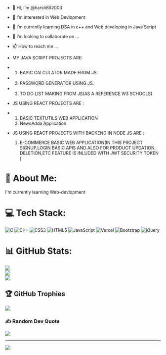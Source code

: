 - 👋 Hi, I’m @harsh852003
- 👀 I’m interested in Web Devlopment 
- 🌱 I’m currently learning DSA in c++ and Web developing in Java Script
- 💞️ I’m looking to collaborate on ...
- 📫 How to reach me ...
- MY JAVA SCRIPT PROJECTS ARE:
- 1. BASIC CALCULATOR MADE FROM JS.
- 2. PASSWORD GENERATOR USING JS.
- 3. TO DO LIST MAKING FROM JS(AS A REFERENCE W3 SCHOOLS)
  
- JS USING REACT PROJECTS ARE :
- 1. BASIC TEXTUTILS WEB APPLICATION
  2. NewsAdda Application

- JS USING REACT PROJECTS WITH BACKEND IN NODE JS ARE :
  1. E-COMMERCE BASIC WEB APPLICATION(IN THIS PROJECT SIGNUP,LOGIN BASIC APIS AND ALSO FOR PRODUCT UPDATION, DELETION,ETC FEATURE IS INLUDED WITH JWT SECURITY TOKEN )
<!---
harsh852003/harsh852003 is a ✨ special ✨ repository because its `README.md` (this file) appears on your GitHub profile.
You can click the Preview link to take a look at your changes.
--->
# 💫 About Me:
I'm currently learning Web-devlopment<br>


# 💻 Tech Stack:
![C](https://img.shields.io/badge/c-%2300599C.svg?style=for-the-badge&logo=c&logoColor=white) ![C++](https://img.shields.io/badge/c++-%2300599C.svg?style=for-the-badge&logo=c%2B%2B&logoColor=white) ![CSS3](https://img.shields.io/badge/css3-%231572B6.svg?style=for-the-badge&logo=css3&logoColor=white) ![HTML5](https://img.shields.io/badge/html5-%23E34F26.svg?style=for-the-badge&logo=html5&logoColor=white) ![JavaScript](https://img.shields.io/badge/javascript-%23323330.svg?style=for-the-badge&logo=javascript&logoColor=%23F7DF1E) ![Vercel](https://img.shields.io/badge/vercel-%23000000.svg?style=for-the-badge&logo=vercel&logoColor=white) ![Bootstrap](https://img.shields.io/badge/bootstrap-%23563D7C.svg?style=for-the-badge&logo=bootstrap&logoColor=white) ![jQuery](https://img.shields.io/badge/jquery-%230769AD.svg?style=for-the-badge&logo=jquery&logoColor=white)
# 📊 GitHub Stats:
![](https://github-readme-stats.vercel.app/api?username=harsh852003&theme=dark&hide_border=false&include_all_commits=false&count_private=false)<br/>
![](https://github-readme-streak-stats.herokuapp.com/?user=harsh852003&theme=dark&hide_border=false)<br/>
![](https://github-readme-stats.vercel.app/api/top-langs/?username=harsh852003&theme=dark&hide_border=false&include_all_commits=false&count_private=false&layout=compact)

## 🏆 GitHub Trophies
![](https://github-profile-trophy.vercel.app/?username=harsh852003&theme=radical&no-frame=false&no-bg=false&margin-w=4)

### ✍️ Random Dev Quote
![](https://quotes-github-readme.vercel.app/api?type=horizontal&theme=radical)

---
[![](https://visitcount.itsvg.in/api?id=harsh852003&icon=2&color=0)](https://visitcount.itsvg.in)

<!-- Proudly created with GPRM ( https://gprm.itsvg.in ) -->

